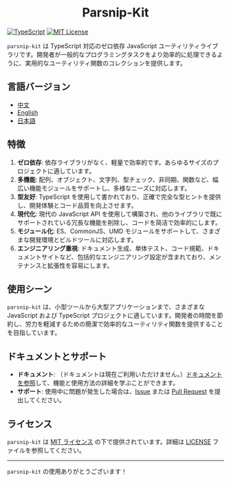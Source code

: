 # <center> Parsnip-Kit

[![TypeScript](https://img.shields.io/badge/TypeScript-v5.7.2-blue)](https://www.typescriptlang.org/) [![MIT License](https://img.shields.io/badge/license-MIT-green)](LICENSE)

`parsnip-kit` は TypeScript 対応のゼロ依存 JavaScript ユーティリティライブラリです。開発者が一般的なプログラミングタスクをより効率的に処理できるように、実用的なユーティリティ関数のコレクションを提供します。

## 言語バージョン
- [中文](README.md)
- [English](README.en.md)
- [日本語](README.jp.md)

## 特徴
1. **ゼロ依存**: 依存ライブラリがなく、軽量で効率的です。あらゆるサイズのプロジェクトに適しています。
2. **多機能**: 配列、オブジェクト、文字列、型チェック、非同期、関数など、幅広い機能モジュールをサポートし、多様なニーズに対応します。
3. **型友好**: TypeScript を使用して書かれており、正確で完全な型ヒントを提供し、開発体験とコード品質を向上させます。
4. **現代化**: 現代の JavaScript API を使用して構築され、他のライブラリで既にサポートされている冗長な機能を削除し、コードを简洁で効率的にします。
5. **モジュール化**: ES、CommonJS、UMD モジュールをサポートして、さまざまな開発環境とビルドツールに対応します。
6. **エンジニアリング重視**: ドキュメント生成、単体テスト、コード規範、ドキュメントサイトなど、包括的なエンジニアリング設定が含まれており、メンテナンスと拡張性を容易にします。

## 使用シーン
`parsnip-kit` は、小型ツールから大型アプリケーションまで、さまざまな JavaScript および TypeScript プロジェクトに適しています。開発者の時間を節約し、労力を軽減するための簡潔で効率的なユーティリティ関数を提供することを目指しています。

## ドキュメントとサポート
- **ドキュメント**: （ドキュメントは現在ご利用いただけません。）[ドキュメントを参照](https://example.com/docs)して、機能と使用方法の詳細を学ぶことができます。
- **サポート**: 使用中に問題が発生した場合は、[Issue](https://github.com/LittleRangiferTarandus/parsnip-kit/issues) または [Pull Request](https://github.com/LittleRangiferTarandus/parsnip-kit/pulls) を提出してください。

## ライセンス
`parsnip-kit` は [MIT ライセンス](LICENSE) の下で提供されています。詳細は [LICENSE](LICENSE) ファイルを参照してください。

---

`parsnip-kit` の使用ありがとうございます！